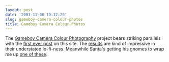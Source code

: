 ```yaml
---
layout: post
date: '2001-11-08 19:12:29'
slug: gameboy-camera-colour-photos
title: Gameboy Camera Colour Photos
---
```


The [Gameboy Camera Colour Photography](http://www.ruleofthirds.com/gameboy/process.html) project bears striking parallels with the [first ever post](http://www.pixelised.com/px_forum.php?aid=3) on this site. The [results](http://www.ruleofthirds.com/gameboy/pictures.html) are kind of impressive in their understated lo-fi-ness. 
Meanwhile Santa's getting his gnomes to wrap me up [one of these](http://www.digitaldreamco.com/espion_press.html).